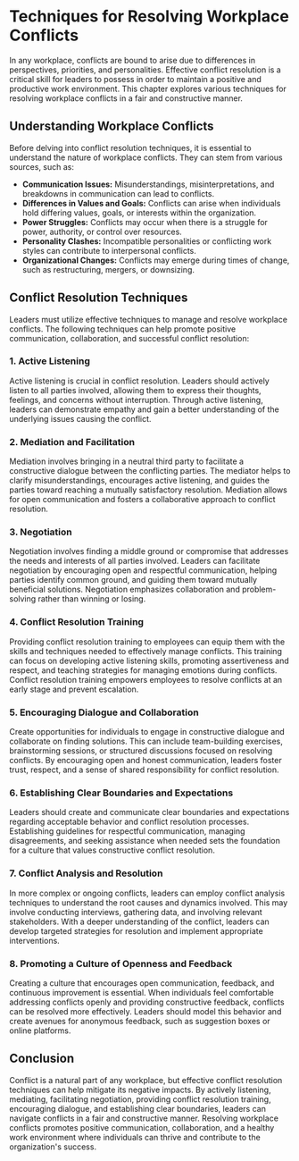 Techniques for Resolving Workplace Conflicts
========================================================

In any workplace, conflicts are bound to arise due to differences in perspectives, priorities, and personalities. Effective conflict resolution is a critical skill for leaders to possess in order to maintain a positive and productive work environment. This chapter explores various techniques for resolving workplace conflicts in a fair and constructive manner.

**Understanding Workplace Conflicts**
-------------------------------------

Before delving into conflict resolution techniques, it is essential to understand the nature of workplace conflicts. They can stem from various sources, such as:

* **Communication Issues:** Misunderstandings, misinterpretations, and breakdowns in communication can lead to conflicts.
* **Differences in Values and Goals:** Conflicts can arise when individuals hold differing values, goals, or interests within the organization.
* **Power Struggles:** Conflicts may occur when there is a struggle for power, authority, or control over resources.
* **Personality Clashes:** Incompatible personalities or conflicting work styles can contribute to interpersonal conflicts.
* **Organizational Changes:** Conflicts may emerge during times of change, such as restructuring, mergers, or downsizing.

**Conflict Resolution Techniques**
----------------------------------

Leaders must utilize effective techniques to manage and resolve workplace conflicts. The following techniques can help promote positive communication, collaboration, and successful conflict resolution:

### 1. **Active Listening**

Active listening is crucial in conflict resolution. Leaders should actively listen to all parties involved, allowing them to express their thoughts, feelings, and concerns without interruption. Through active listening, leaders can demonstrate empathy and gain a better understanding of the underlying issues causing the conflict.

### 2. **Mediation and Facilitation**

Mediation involves bringing in a neutral third party to facilitate a constructive dialogue between the conflicting parties. The mediator helps to clarify misunderstandings, encourages active listening, and guides the parties toward reaching a mutually satisfactory resolution. Mediation allows for open communication and fosters a collaborative approach to conflict resolution.

### 3. **Negotiation**

Negotiation involves finding a middle ground or compromise that addresses the needs and interests of all parties involved. Leaders can facilitate negotiation by encouraging open and respectful communication, helping parties identify common ground, and guiding them toward mutually beneficial solutions. Negotiation emphasizes collaboration and problem-solving rather than winning or losing.

### 4. **Conflict Resolution Training**

Providing conflict resolution training to employees can equip them with the skills and techniques needed to effectively manage conflicts. This training can focus on developing active listening skills, promoting assertiveness and respect, and teaching strategies for managing emotions during conflicts. Conflict resolution training empowers employees to resolve conflicts at an early stage and prevent escalation.

### 5. **Encouraging Dialogue and Collaboration**

Create opportunities for individuals to engage in constructive dialogue and collaborate on finding solutions. This can include team-building exercises, brainstorming sessions, or structured discussions focused on resolving conflicts. By encouraging open and honest communication, leaders foster trust, respect, and a sense of shared responsibility for conflict resolution.

### 6. **Establishing Clear Boundaries and Expectations**

Leaders should create and communicate clear boundaries and expectations regarding acceptable behavior and conflict resolution processes. Establishing guidelines for respectful communication, managing disagreements, and seeking assistance when needed sets the foundation for a culture that values constructive conflict resolution.

### 7. **Conflict Analysis and Resolution**

In more complex or ongoing conflicts, leaders can employ conflict analysis techniques to understand the root causes and dynamics involved. This may involve conducting interviews, gathering data, and involving relevant stakeholders. With a deeper understanding of the conflict, leaders can develop targeted strategies for resolution and implement appropriate interventions.

### 8. **Promoting a Culture of Openness and Feedback**

Creating a culture that encourages open communication, feedback, and continuous improvement is essential. When individuals feel comfortable addressing conflicts openly and providing constructive feedback, conflicts can be resolved more effectively. Leaders should model this behavior and create avenues for anonymous feedback, such as suggestion boxes or online platforms.

**Conclusion**
--------------

Conflict is a natural part of any workplace, but effective conflict resolution techniques can help mitigate its negative impacts. By actively listening, mediating, facilitating negotiation, providing conflict resolution training, encouraging dialogue, and establishing clear boundaries, leaders can navigate conflicts in a fair and constructive manner. Resolving workplace conflicts promotes positive communication, collaboration, and a healthy work environment where individuals can thrive and contribute to the organization's success.
